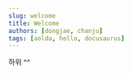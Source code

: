 ```yaml
---
slug: welcome
title: Welcome
authors: [dongjae, chanju]
tags: [aolda, hello, docusaurus]
---
```


하위 ^^
